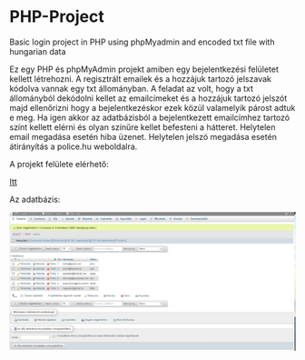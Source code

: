 # PHP-Project
Basic login project in PHP using phpMyadmin and encoded txt file with hungarian data 

Ez egy PHP és phpMyAdmin projekt amiben egy bejelentkezési felületet kellett létrehozni. A regisztrált emailek és a hozzájuk tartozó jelszavak kódolva vannak egy txt állományban. A feladat az volt, hogy a txt állományból dekódolni kellet az emailcímeket és a hozzájuk tartozó jelszót majd ellenőrizni hogy a bejelentkezéskor ezek közül valamelyik párost adtuk e meg. Ha igen akkor az adatbázisból a bejelentkezett emailcímhez tartozó színt kellett elérni és olyan színűre kellet befesteni a hátteret. Helytelen email megadása esetén hiba üzenet. Helytelen jelszó megadása esetén átirányítás a police.hu weboldalra.

A projekt felülete elérhető:

[Itt](csirakdavid-web.freecluster.eu)

Az adatbázis:

![](myadmindb.JPG)




